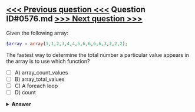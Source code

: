 [<<< Previous question <<<](0575.md)   Question ID#0576.md   [>>> Next question >>>](0577.md)
---

Given the following array:

```php
$array = array(1,1,2,3,4,4,5,6,6,6,6,3,2,2,2);
```
The fastest way to determine the total number a particular value appears in the array is to use which function?

- [ ] A) array_count_values
- [ ] B) array_total_values
- [ ] C) A foreach loop
- [ ] D) count

<details><summary><b>Answer</b></summary>
<p>
  Answer: <strong>A</strong>
</p>
</details>
